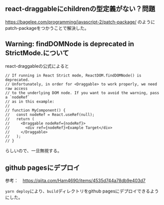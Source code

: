 ## react-draggableにchildrenの型定義がない？問題

https://bagelee.com/programming/javascript-2/patch-package/ のようにpatch-packageをつかうことで解決した。

## Warning: findDOMNode is deprecated in StrictMode.について

react-draggableの公式によると

```
// If running in React Strict mode, ReactDOM.findDOMNode() is deprecated.
// Unfortunately, in order for <Draggable> to work properly, we need raw access
// to the underlying DOM node. If you want to avoid the warning, pass a `nodeRef`
// as in this example:
//
// function MyComponent() {
//   const nodeRef = React.useRef(null);
//   return (
//     <Draggable nodeRef={nodeRef}>
//       <div ref={nodeRef}>Example Target</div>
//     </Draggable>
//   );
// }
```

らしいので、一旦無視する。

## github pagesにデプロイ

参考：　https://qiita.com/Ham4690/items/4535d744a78db9e403d7

`yarn deploy`により、`build`ディレクトリをgithub pagesにデプロイできるようにした。
